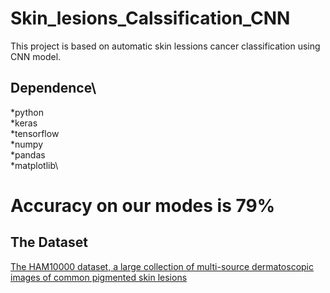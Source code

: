 # Skin_lesions_Calssification_CNN
This project is based on automatic skin lessions cancer classification using CNN model.

## Dependence\
*python\
*keras\
*tensorflow\
*numpy\
*pandas\
*matplotlib\

# Accuracy on our modes is 79%
## The Dataset

[The HAM10000 dataset, a large collection of multi-source dermatoscopic images of common pigmented skin lesions](https://dataverse.harvard.edu/dataset.xhtml?persistentId=doi:10.7910/DVN/DBW86T,)
